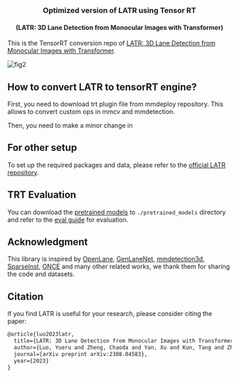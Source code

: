 <br />
<p align="center">
  
  <h3 align="center"><strong>Optimized version of LATR using Tensor RT</strong></h3>
  <h4 align="center"><strong>(LATR: 3D Lane Detection from Monocular Images with Transformer)</strong></h4>
  
</p>


This is the TensorRT conversion repo of [LATR: 3D Lane Detection from Monocular Images with Transformer](https://arxiv.org/abs/2308.04583).

![fig2](/assets/fig2.png)  

## How to convert LATR to tensorRT engine?
First, you need to download trt plugin file from mmdeploy repository. This allows to convert custom ops in mmcv and mmdetection.

Then, you need to make a minor change in 

## For other setup
To set up the required packages and data, please refer to the [official LATR repository](https://github.com/JMoonr/LATR).

## TRT Evaluation
You can download the [pretrained models](#pretrained-models) to `./pretrained_models` directory and refer to the [eval guide](./docs/train_eval.md#evaluation) for evaluation.

## Acknowledgment

This library is inspired by [OpenLane](https://github.com/OpenDriveLab/PersFormer_3DLane), [GenLaneNet](https://github.com/yuliangguo/Pytorch_Generalized_3D_Lane_Detection), [mmdetection3d](https://github.com/open-mmlab/mmdetection3d), [SparseInst](https://github.com/hustvl/SparseInst), [ONCE](https://github.com/once-3dlanes/once_3dlanes_benchmark) and many other related works, we thank them for sharing the code and datasets.


## Citation
If you find LATR is useful for your research, please consider citing the paper:

```tex
@article{luo2023latr,
  title={LATR: 3D Lane Detection from Monocular Images with Transformer},
  author={Luo, Yueru and Zheng, Chaoda and Yan, Xu and Kun, Tang and Zheng, Chao and Cui, Shuguang and Li, Zhen},
  journal={arXiv preprint arXiv:2308.04583},
  year={2023}
}
```